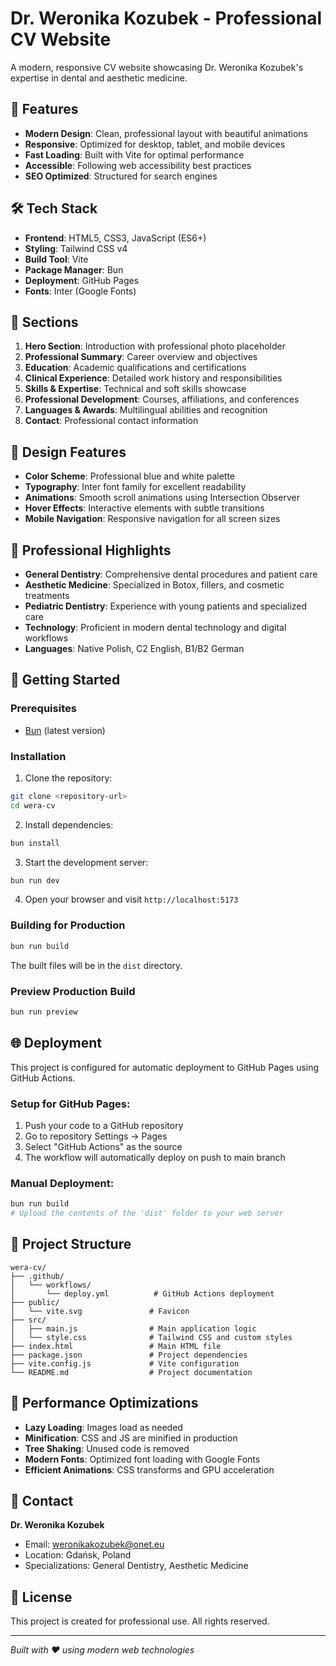 # Dr. Weronika Kozubek - Professional CV Website

A modern, responsive CV website showcasing Dr. Weronika Kozubek's expertise in dental and aesthetic medicine.

## 🚀 Features

- **Modern Design**: Clean, professional layout with beautiful animations
- **Responsive**: Optimized for desktop, tablet, and mobile devices
- **Fast Loading**: Built with Vite for optimal performance
- **Accessible**: Following web accessibility best practices
- **SEO Optimized**: Structured for search engines

## 🛠️ Tech Stack

- **Frontend**: HTML5, CSS3, JavaScript (ES6+)
- **Styling**: Tailwind CSS v4
- **Build Tool**: Vite
- **Package Manager**: Bun
- **Deployment**: GitHub Pages
- **Fonts**: Inter (Google Fonts)

## 📱 Sections

1. **Hero Section**: Introduction with professional photo placeholder
2. **Professional Summary**: Career overview and objectives
3. **Education**: Academic qualifications and certifications
4. **Clinical Experience**: Detailed work history and responsibilities
5. **Skills & Expertise**: Technical and soft skills showcase
6. **Professional Development**: Courses, affiliations, and conferences
7. **Languages & Awards**: Multilingual abilities and recognition
8. **Contact**: Professional contact information

## 🎨 Design Features

- **Color Scheme**: Professional blue and white palette
- **Typography**: Inter font family for excellent readability
- **Animations**: Smooth scroll animations using Intersection Observer
- **Hover Effects**: Interactive elements with subtle transitions
- **Mobile Navigation**: Responsive navigation for all screen sizes

## 💼 Professional Highlights

- **General Dentistry**: Comprehensive dental procedures and patient care
- **Aesthetic Medicine**: Specialized in Botox, fillers, and cosmetic treatments
- **Pediatric Dentistry**: Experience with young patients and specialized care
- **Technology**: Proficient in modern dental technology and digital workflows
- **Languages**: Native Polish, C2 English, B1/B2 German

## 🚀 Getting Started

### Prerequisites
- [Bun](https://bun.sh/) (latest version)

### Installation

1. Clone the repository:
```bash
git clone <repository-url>
cd wera-cv
```

2. Install dependencies:
```bash
bun install
```

3. Start the development server:
```bash
bun run dev
```

4. Open your browser and visit `http://localhost:5173`

### Building for Production

```bash
bun run build
```

The built files will be in the `dist` directory.

### Preview Production Build

```bash
bun run preview
```

## 🌐 Deployment

This project is configured for automatic deployment to GitHub Pages using GitHub Actions. 

### Setup for GitHub Pages:

1. Push your code to a GitHub repository
2. Go to repository Settings → Pages
3. Select "GitHub Actions" as the source
4. The workflow will automatically deploy on push to main branch

### Manual Deployment:

```bash
bun run build
# Upload the contents of the 'dist' folder to your web server
```

## 📁 Project Structure

```
wera-cv/
├── .github/
│   └── workflows/
│       └── deploy.yml          # GitHub Actions deployment
├── public/
│   └── vite.svg               # Favicon
├── src/
│   ├── main.js                # Main application logic
│   └── style.css              # Tailwind CSS and custom styles
├── index.html                 # Main HTML file
├── package.json               # Project dependencies
├── vite.config.js             # Vite configuration
└── README.md                  # Project documentation
```

## 🎯 Performance Optimizations

- **Lazy Loading**: Images load as needed
- **Minification**: CSS and JS are minified in production
- **Tree Shaking**: Unused code is removed
- **Modern Fonts**: Optimized font loading with Google Fonts
- **Efficient Animations**: CSS transforms and GPU acceleration

## 📧 Contact

**Dr. Weronika Kozubek**
- Email: weronikakozubek@onet.eu
- Location: Gdańsk, Poland
- Specializations: General Dentistry, Aesthetic Medicine

## 📄 License

This project is created for professional use. All rights reserved.

---

*Built with ❤️ using modern web technologies*
